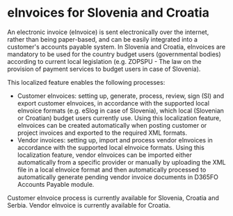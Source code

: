 # eInvoices for Slovenia and Croatia

An electronic invoice (eInvoice) is sent electronically over the internet, rather than being paper-based, and can be easily integrated into a customer's accounts payable system. In Slovenia and Croatia, eInvoices are mandatory to be used for the country budget users (governmental bodies) according to current local legislation (e.g. ZOPSPU - The law on the provision of payment services to budget users in case of Slovenia). 

This localized feature enables the following processes:
- Customer eInvoices: setting up, generate, process, review, sign (SI) and export customer eInvoices, in accordance with the supported local eInvoice formats (e.g. eSlog in case of Slovenia), which local (Slovenian or Croatian) budget users currently use. Using this localization feature, eInvoices can be created automatically when posting customer or project invoices and exported to the required XML formats. 
- Vendor invoices: setting up, import and process vendor eInvoices in accordance with the supported local eInvoice formats. Using this localization feature, vendor eInvoices can be imported either automatically from a specific provider or manually by uploading the XML file in a local eInvoice format and then automatically processed to automatically generate pending vendor invoice documents in D365FO Accounts Payable module.

Customer eInvoice process is currently available for Slovenia, Croatia and Serbia.
Vendor eInvoice is currently available for Croatia.



 

